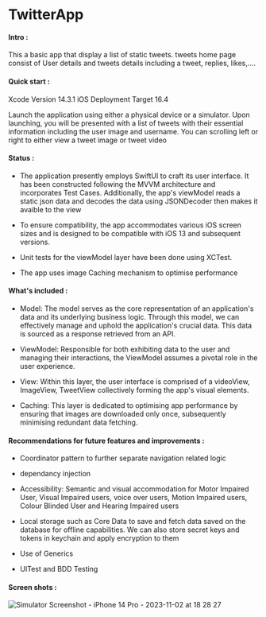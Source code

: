 # TwitterApp

#### Intro :

This a basic app that display a list of static tweets. tweets home page consist of User details and tweets details including 
a tweet, replies, likes,....

#### Quick start :

Xcode Version 14.3.1
iOS Deployment Target 16.4

Launch the application using either a physical device or a simulator. Upon launching, 
you will be presented with a list of tweets with their essential information including the user image and username. 
You can scrolling left or right to either view a tweet image or tweet video 

#### Status :

- The application presently employs SwiftUI to craft its user interface. It has been constructed following
the MVVM architecture and incorporates Test Cases. Additionally,
the app's viewModel reads a static json data and decodes the data using JSONDecoder then makes it avaible to the view

- To ensure compatibility, the app accommodates various iOS screen sizes and is designed to be compatible with iOS 13 and subsequent versions.

- Unit tests for the viewModel layer have been done using XCTest.

- The app uses image Caching mechanism to optimise performance


#### What's included :

- Model: The model serves as the core representation of an application's data and its underlying business logic. Through this model, we can effectively manage and uphold the application's crucial data. This data is sourced as a response retrieved from an API.

- ViewModel: Responsible for both exhibiting data to the user and managing their interactions, the ViewModel assumes a pivotal role in the user experience.

- View: Within this layer, the user interface is comprised of a videoView, ImageView, TweetView collectively forming the app's visual elements.

- Caching: This layer is dedicated to optimising app performance by ensuring that images are downloaded only once, subsequently minimising redundant data fetching.

#### Recommendations for future features and improvements :

- Coordinator pattern to further separate navigation related logic
  
- dependancy injection

- Accessibility: Semantic and visual accommodation for Motor Impaired User, Visual Impaired users, voice over users, Motion Impaired users,  Colour Blinded User and Hearing Impaired users

- Local storage such as  Core Data to save and fetch data saved on the database for offline capabilities.  We can also store secret keys and tokens in keychain and apply encryption to them

- Use of Generics

- UITest and BDD Testing

#### Screen shots :

![Simulator Screenshot - iPhone 14 Pro - 2023-11-02 at 18 28 27](https://github.com/yvesduke/TwitterSample/assets/8191486/88fe6a43-e7fd-457f-ba29-00de96543ee2)

